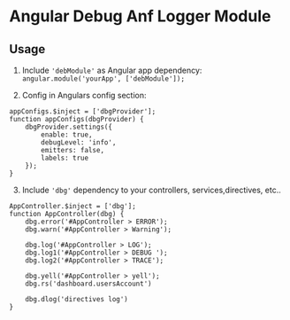 # Angular Debug Anf Logger Module


## Usage

1. Include `'debModule'` as Angular app dependency:  
`angular.module('yourApp', ['debModule']);`

2. Config in Angulars config section: 
 
 ```
 appConfigs.$inject = ['dbgProvider'];
 function appConfigs(dbgProvider) {
     dbgProvider.settings({
         enable: true,
         debugLevel: 'info',
         emitters: false,
         labels: true
     });
 } 
 ```
 
 3. Include `'dbg'` dependency to your controllers, services,directives, etc..
 
 ```
 AppController.$inject = ['dbg'];
 function AppController(dbg) {
     dbg.error('#AppController > ERROR');
     dbg.warn('#AppController > Warning');
     
     dbg.log('#AppController > LOG');
     dbg.log1('#AppController > DEBUG ');
     dbg.log2('#AppController > TRACE');
     
     dbg.yell('#AppController > yell');
     dbg.rs('dashboard.usersAccount')
     
     dbg.dlog('directives log')
 }
 ```